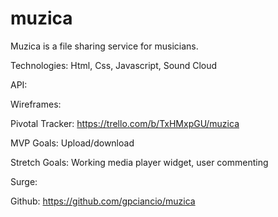 # muzica
Muzica is a file sharing service for musicians.

Technologies: Html, Css, Javascript, Sound Cloud

API:  

Wireframes:

Pivotal Tracker: https://trello.com/b/TxHMxpGU/muzica

MVP Goals: Upload/download

Stretch Goals: Working media player widget, user commenting

Surge:

Github: https://github.com/gpciancio/muzica

